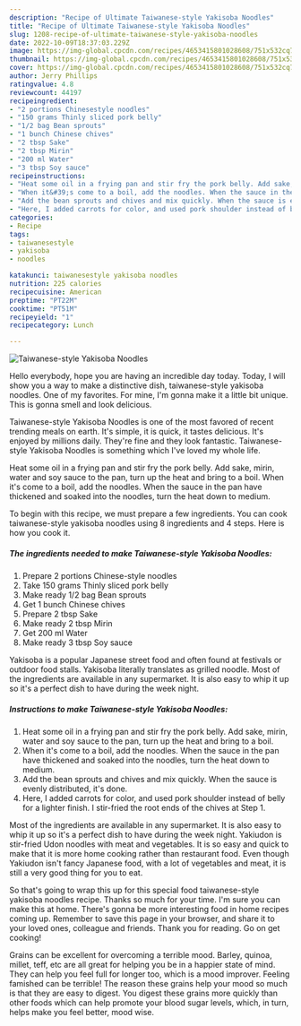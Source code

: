 ```yaml
---
description: "Recipe of Ultimate Taiwanese-style Yakisoba Noodles"
title: "Recipe of Ultimate Taiwanese-style Yakisoba Noodles"
slug: 1208-recipe-of-ultimate-taiwanese-style-yakisoba-noodles
date: 2022-10-09T18:37:03.229Z
image: https://img-global.cpcdn.com/recipes/4653415801028608/751x532cq70/taiwanese-style-yakisoba-noodles-recipe-main-photo.jpg
thumbnail: https://img-global.cpcdn.com/recipes/4653415801028608/751x532cq70/taiwanese-style-yakisoba-noodles-recipe-main-photo.jpg
cover: https://img-global.cpcdn.com/recipes/4653415801028608/751x532cq70/taiwanese-style-yakisoba-noodles-recipe-main-photo.jpg
author: Jerry Phillips
ratingvalue: 4.8
reviewcount: 44197
recipeingredient:
- "2 portions Chinesestyle noodles"
- "150 grams Thinly sliced pork belly"
- "1/2 bag Bean sprouts"
- "1 bunch Chinese chives"
- "2 tbsp Sake"
- "2 tbsp Mirin"
- "200 ml Water"
- "3 tbsp Soy sauce"
recipeinstructions:
- "Heat some oil in a frying pan and stir fry the pork belly. Add sake, mirin, water and soy sauce to the pan, turn up the heat and bring to a boil."
- "When it&#39;s come to a boil, add the noodles. When the sauce in the pan have thickened and soaked into the noodles, turn the heat down to medium."
- "Add the bean sprouts and chives and mix quickly. When the sauce is evenly distributed, it&#39;s done."
- "Here, I added carrots for color, and used pork shoulder instead of belly for a lighter finish. I stir-fried the root ends of the chives at Step 1."
categories:
- Recipe
tags:
- taiwanesestyle
- yakisoba
- noodles

katakunci: taiwanesestyle yakisoba noodles 
nutrition: 225 calories
recipecuisine: American
preptime: "PT22M"
cooktime: "PT51M"
recipeyield: "1"
recipecategory: Lunch

---
```



![Taiwanese-style Yakisoba Noodles](https://img-global.cpcdn.com/recipes/4653415801028608/751x532cq70/taiwanese-style-yakisoba-noodles-recipe-main-photo.jpg)

Hello everybody, hope you are having an incredible day today. Today, I will show you a way to make a distinctive dish, taiwanese-style yakisoba noodles. One of my favorites. For mine, I'm gonna make it a little bit unique. This is gonna smell and look delicious.

Taiwanese-style Yakisoba Noodles is one of the most favored of recent trending meals on earth. It's simple, it is quick, it tastes delicious. It's enjoyed by millions daily. They're fine and they look fantastic. Taiwanese-style Yakisoba Noodles is something which I've loved my whole life.

Heat some oil in a frying pan and stir fry the pork belly. Add sake, mirin, water and soy sauce to the pan, turn up the heat and bring to a boil. When it&#39;s come to a boil, add the noodles. When the sauce in the pan have thickened and soaked into the noodles, turn the heat down to medium.


To begin with this recipe, we must prepare a few ingredients. You can cook taiwanese-style yakisoba noodles using 8 ingredients and 4 steps. Here is how you cook it.

<!--inarticleads1-->

##### The ingredients needed to make Taiwanese-style Yakisoba Noodles:

1. Prepare 2 portions Chinese-style noodles
1. Take 150 grams Thinly sliced pork belly
1. Make ready 1/2 bag Bean sprouts
1. Get 1 bunch Chinese chives
1. Prepare 2 tbsp Sake
1. Make ready 2 tbsp Mirin
1. Get 200 ml Water
1. Make ready 3 tbsp Soy sauce


Yakisoba is a popular Japanese street food and often found at festivals or outdoor food stalls. Yakisoba literally translates as grilled noodle. Most of the ingredients are available in any supermarket. It is also easy to whip it up so it&#39;s a perfect dish to have during the week night. 

<!--inarticleads2-->

##### Instructions to make Taiwanese-style Yakisoba Noodles:

1. Heat some oil in a frying pan and stir fry the pork belly. Add sake, mirin, water and soy sauce to the pan, turn up the heat and bring to a boil.
1. When it&#39;s come to a boil, add the noodles. When the sauce in the pan have thickened and soaked into the noodles, turn the heat down to medium.
1. Add the bean sprouts and chives and mix quickly. When the sauce is evenly distributed, it&#39;s done.
1. Here, I added carrots for color, and used pork shoulder instead of belly for a lighter finish. I stir-fried the root ends of the chives at Step 1.


Most of the ingredients are available in any supermarket. It is also easy to whip it up so it&#39;s a perfect dish to have during the week night. Yakiudon is stir-fried Udon noodles with meat and vegetables. It is so easy and quick to make that it is more home cooking rather than restaurant food. Even though Yakiudon isn&#39;t fancy Japanese food, with a lot of vegetables and meat, it is still a very good thing for you to eat. 

So that's going to wrap this up for this special food taiwanese-style yakisoba noodles recipe. Thanks so much for your time. I'm sure you can make this at home. There's gonna be more interesting food in home recipes coming up. Remember to save this page in your browser, and share it to your loved ones, colleague and friends. Thank you for reading. Go on get cooking!

Grains can be excellent for overcoming a terrible mood. Barley, quinoa, millet, teff, etc are all great for helping you be in a happier state of mind. They can help you feel full for longer too, which is a mood improver. Feeling famished can be terrible! The reason these grains help your mood so much is that they are easy to digest. You digest these grains more quickly than other foods which can help promote your blood sugar levels, which, in turn, helps make you feel better, mood wise.
